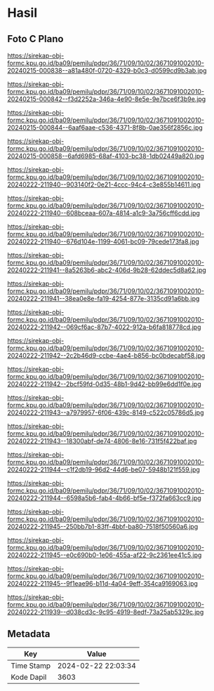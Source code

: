 # Hasil

## Foto C Plano

https://sirekap-obj-formc.kpu.go.id/ba09/pemilu/pdpr/36/71/09/10/02/3671091002010-20240215-000838--a81a480f-0720-4329-b0c3-d0599cd9b3ab.jpg

https://sirekap-obj-formc.kpu.go.id/ba09/pemilu/pdpr/36/71/09/10/02/3671091002010-20240215-000842--f3d2252a-346a-4e90-8e5e-9e7bce6f3b9e.jpg

https://sirekap-obj-formc.kpu.go.id/ba09/pemilu/pdpr/36/71/09/10/02/3671091002010-20240215-000844--6aaf6aae-c536-4371-8f8b-0ae356f2856c.jpg

https://sirekap-obj-formc.kpu.go.id/ba09/pemilu/pdpr/36/71/09/10/02/3671091002010-20240215-000858--6afd6985-68af-4103-bc38-1db02449a820.jpg

https://sirekap-obj-formc.kpu.go.id/ba09/pemilu/pdpr/36/71/09/10/02/3671091002010-20240222-211940--903140f2-0e21-4ccc-94c4-c3e855b14611.jpg

https://sirekap-obj-formc.kpu.go.id/ba09/pemilu/pdpr/36/71/09/10/02/3671091002010-20240222-211940--608bceaa-607a-4814-a1c9-3a756cff6cdd.jpg

https://sirekap-obj-formc.kpu.go.id/ba09/pemilu/pdpr/36/71/09/10/02/3671091002010-20240222-211940--676d104e-1199-4061-bc09-79cede173fa8.jpg

https://sirekap-obj-formc.kpu.go.id/ba09/pemilu/pdpr/36/71/09/10/02/3671091002010-20240222-211941--8a5263b6-abc2-406d-9b28-62ddec5d8a62.jpg

https://sirekap-obj-formc.kpu.go.id/ba09/pemilu/pdpr/36/71/09/10/02/3671091002010-20240222-211941--38ea0e8e-fa19-4254-877e-3135cd91a6bb.jpg

https://sirekap-obj-formc.kpu.go.id/ba09/pemilu/pdpr/36/71/09/10/02/3671091002010-20240222-211942--069cf6ac-87b7-4022-912a-b6fa818778cd.jpg

https://sirekap-obj-formc.kpu.go.id/ba09/pemilu/pdpr/36/71/09/10/02/3671091002010-20240222-211942--2c2b46d9-ccbe-4ae4-b856-bc0bdecabf58.jpg

https://sirekap-obj-formc.kpu.go.id/ba09/pemilu/pdpr/36/71/09/10/02/3671091002010-20240222-211942--2bcf59fd-0d35-48b1-9d42-bb99e6dd1f0e.jpg

https://sirekap-obj-formc.kpu.go.id/ba09/pemilu/pdpr/36/71/09/10/02/3671091002010-20240222-211943--a7979957-6f06-439c-8149-c522c05786d5.jpg

https://sirekap-obj-formc.kpu.go.id/ba09/pemilu/pdpr/36/71/09/10/02/3671091002010-20240222-211943--18300abf-de74-4806-8e16-731f5f422baf.jpg

https://sirekap-obj-formc.kpu.go.id/ba09/pemilu/pdpr/36/71/09/10/02/3671091002010-20240222-211944--c1f2db19-96d2-44d6-be07-5948b121f559.jpg

https://sirekap-obj-formc.kpu.go.id/ba09/pemilu/pdpr/36/71/09/10/02/3671091002010-20240222-211944--6598a5b6-fab4-4b66-bf5e-f372fa663cc9.jpg

https://sirekap-obj-formc.kpu.go.id/ba09/pemilu/pdpr/36/71/09/10/02/3671091002010-20240222-211945--250bb7b1-83ff-4bbf-ba80-7518f50560a6.jpg

https://sirekap-obj-formc.kpu.go.id/ba09/pemilu/pdpr/36/71/09/10/02/3671091002010-20240222-211945--e0c690b0-1e06-455a-af22-9c2361ee41c5.jpg

https://sirekap-obj-formc.kpu.go.id/ba09/pemilu/pdpr/36/71/09/10/02/3671091002010-20240222-211945--9f1eae96-b11d-4a04-9eff-354ca9169063.jpg

https://sirekap-obj-formc.kpu.go.id/ba09/pemilu/pdpr/36/71/09/10/02/3671091002010-20240222-211939--d038cd3c-9c95-4919-8edf-73a25ab5329c.jpg


## Metadata

| Key        | Value               |
| ---------- | ------------------- |
| Time Stamp | 2024-02-22 22:03:34 |
| Kode Dapil | 3603                |



